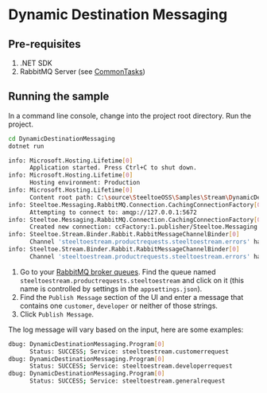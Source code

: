﻿# Dynamic Destination Messaging

## Pre-requisites

1. .NET SDK
1. RabbitMQ Server (see [CommonTasks](../../CommonTasks.md#rabbitmq))

## Running the sample

In a command line console, change into the project root directory. Run the project.

```bash
cd DynamicDestinationMessaging
dotnet run 

info: Microsoft.Hosting.Lifetime[0]
      Application started. Press Ctrl+C to shut down.
info: Microsoft.Hosting.Lifetime[0]
      Hosting environment: Production
info: Microsoft.Hosting.Lifetime[0]
      Content root path: C:\source\SteeltoeOSS\Samples\Stream\DynamicDestinationMessaging\bin\Debug\net6.0
info: Steeltoe.Messaging.RabbitMQ.Connection.CachingConnectionFactory[0]
      Attempting to connect to: amqp://127.0.0.1:5672
info: Steeltoe.Messaging.RabbitMQ.Connection.CachingConnectionFactory[0]
      Created new connection: ccFactory:1.publisher/Steeltoe.Messaging.RabbitMQ.Connection.SimpleConnection
info: Steeltoe.Stream.Binder.Rabbit.RabbitMessageChannelBinder[0]
      Channel 'steeltoestream.productrequests.steeltoestream.errors' has 1 subscriber(s).
info: Steeltoe.Stream.Binder.Rabbit.RabbitMessageChannelBinder[0]
      Channel 'steeltoestream.productrequests.steeltoestream.errors' has 2 subscriber(s).
```

1. Go to your [RabbitMQ broker queues](http://localhost:15672/#/queues). Find the queue named `steeltoestream.productrequests.steeltoestream` and click on it (this name is controlled by settings in the `appsettings.json`).
1. Find the `Publish Message` section of the UI and enter a message that contains one `customer`, `developer` or neither of those strings.
1. Click `Publish Message`.

The log message will vary based on the input, here are some examples:

```bash
dbug: DynamicDestinationMessaging.Program[0]
      Status: SUCCESS; Service: steeltoestream.customerrequest
dbug: DynamicDestinationMessaging.Program[0]
      Status: SUCCESS; Service: steeltoestream.developerrequest
dbug: DynamicDestinationMessaging.Program[0]
      Status: SUCCESS; Service: steeltoestream.generalrequest
```
